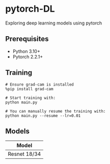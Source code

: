 # pytorch-DL
 Exploring deep learning models using pytorch

## Prerequisites
- Python 3.10+
- Pytorch 2.2.1+

## Training
```
# Ensure grad-cam is installed
%pip install grad-cam

# Start training with: 
python main.py

# You can manually resume the training with: 
python main.py --resume --lr=0.01
```

## Models
|Model|
|----|
|Resnet 18/34|
